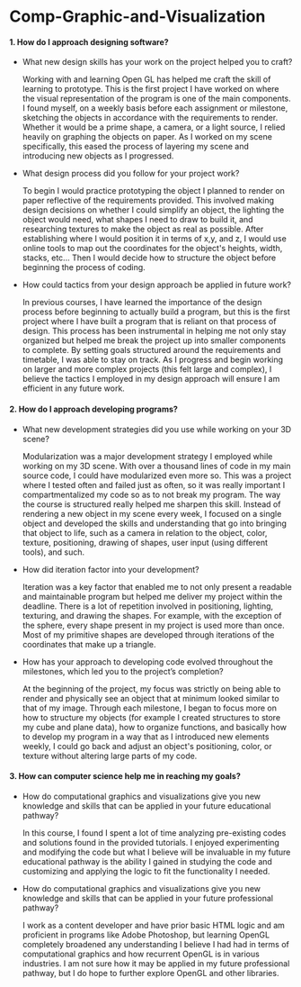 # Comp-Graphic-and-Visualization

#### 1. How do I approach designing software? ####
  * What new design skills has your work on the project helped you to craft?
  
    Working with and learning Open GL has helped me craft the skill of learning to prototype. This is the first project I have worked on where the visual representation of the program is one of the main components. I found myself, on a weekly basis before each assignment or milestone, sketching the objects in accordance with the requirements to render. Whether it would be a prime shape, a camera, or a light source, I relied heavily on graphing the objects on paper. As I worked on my scene specifically, this eased the process of layering my scene and introducing new objects as I progressed.
  * What design process did you follow for your project work?

    To begin I would practice prototyping the object I planned to render on paper reflective of the requirements provided. This involved making design decisions on whether I could simplify an object, the lighting the object would need, what shapes I need to draw to build it, and researching textures to make the object as real as possible. After establishing where I would position it in terms of x,y, and z, I would use online tools to map out the coordinates for the object's heights, width, stacks, etc... Then I would decide how to structure the object before beginning the process of coding.
  * How could tactics from your design approach be applied in future work?

    In previous courses, I have learned the importance of the design process before beginning to actually build a program, but this is the first project where I have built a program that is reliant on that process of design. This process has been instrumental in helping me not only stay organized but helped me break the project up into smaller components to complete. By setting goals structured around the requirements and timetable, I was able to stay on track. As I progress and begin working on larger and more complex projects (this felt large and complex), I believe the tactics I employed in my design approach will ensure I am efficient in any future work.

    

#### 2. How do I approach developing programs? #### 
  * What new development strategies did you use while working on your 3D scene?
  
    Modularization was a major development strategy I employed while working on my 3D scene. With over a thousand lines of code in my main source code, I could have modularized even more so. This was a project where I tested often and failed just as often, so it was really important I compartmentalized my code so as to not break my program. The way the course is structured really helped me sharpen this skill. Instead of rendering a new object in my scene every week, I focused on a single object and developed the skills and understanding that go into bringing that object to life, such as a camera in relation to the object, color, texture, positioning, drawing of shapes, user input (using different tools), and such. 
  * How did iteration factor into your development?
  
    Iteration was a key factor that enabled me to not only present a readable and maintainable program but helped me deliver my project within the deadline. There is a lot of repetition involved in positioning, lighting, texturing, and drawing the shapes. For example, with the exception of the sphere, every shape present in my project is used more than once. Most of my primitive shapes are developed through iterations of the coordinates that make up a triangle.
  * How has your approach to developing code evolved throughout the milestones, which led you to the project’s completion?
  
    At the beginning of the project, my focus was strictly on being able to render and physically see an object that at minimum looked similar to that of my image. Through each milestone, I began to focus more on how to structure my objects (for example I created structures to store my cube and plane data), how to organize functions, and basically how to develop my program in a way that as I introduced new elements weekly, I could go back and adjust an object's positioning, color, or texture without altering large parts of my code. 

#### 3. How can computer science help me in reaching my goals? ####
  * How do computational graphics and visualizations give you new knowledge and skills that can be applied in your future educational pathway?
  
    In this course, I found I spent a lot of time analyzing pre-existing codes and solutions found in the provided tutorials. I enjoyed experimenting and modifying the code but what I believe will be invaluable in my future educational pathway is the ability I gained in studying the code and customizing and applying the logic to fit the functionality I needed.
  * How do computational graphics and visualizations give you new knowledge and skills that can be applied in your future professional pathway?
  
    I work as a content developer and have prior basic HTML logic and am proficient in programs like Adobe Photoshop, but learning OpenGL completely broadened any understanding I believe I had had in terms of computational graphics and how recurrent OpenGL is in various industries. I am not sure how it may be applied in my future professional pathway, but I do hope to further explore OpenGL and other libraries.
